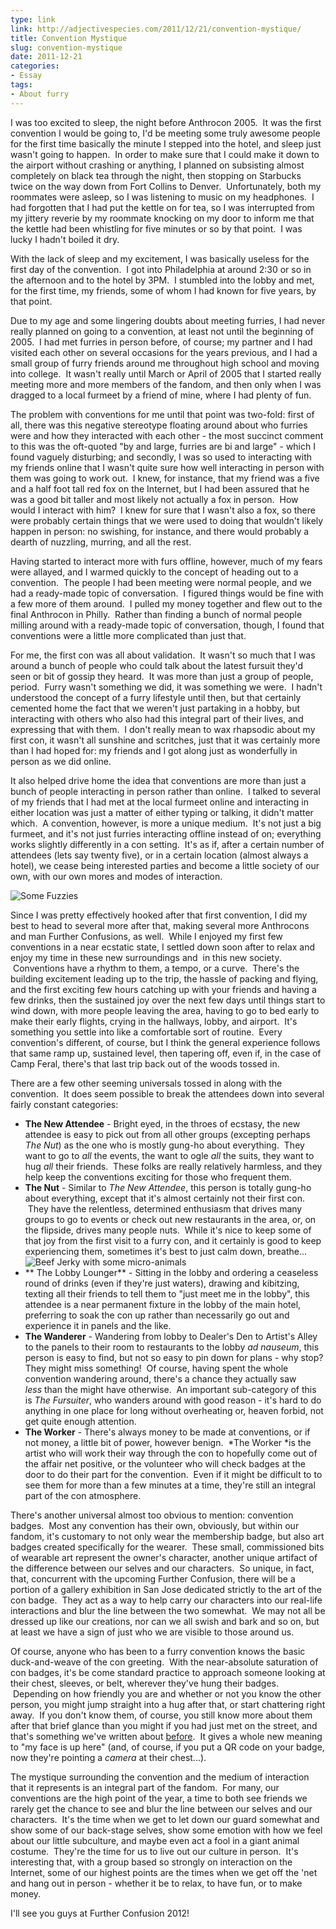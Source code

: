 ```yaml
---
type: link
link: http://adjectivespecies.com/2011/12/21/convention-mystique/
title: Convention Mystique
slug: convention-mystique
date: 2011-12-21
categories:
- Essay
tags:
- About furry
---
```


I was too excited to sleep, the night before Anthrocon 2005.  It was the first
convention I would be going to, I'd be meeting some truly awesome people for the
first time basically the minute I stepped into the hotel, and sleep just wasn't
going to happen.  In order to make sure that I could make it down to the airport
without crashing or anything, I planned on subsisting almost completely on black
tea through the night, then stopping on Starbucks twice on the way down from
Fort Collins to Denver.  Unfortunately, both my roommates were asleep, so I was
listening to music on my headphones.  I had forgotten that I had put the kettle
on for tea, so I was interrupted from my jittery reverie by my roommate knocking
on my door to inform me that the kettle had been whistling for five minutes or
so by that point.  I was lucky I hadn't boiled it dry.

With the lack of sleep and my excitement, I was basically useless for the first
day of the convention.  I got into Philadelphia at around 2:30 or so in the
afternoon and to the hotel by 3PM.  I stumbled into the lobby and met, for the
first time, my friends, some of whom I had known for five years, by that
point.<!--more-->

Due to my age and some lingering doubts about meeting furries, I had never
really planned on going to a convention, at least not until the beginning of
2005.  I had met furries in person before, of course; my partner and I had
visited each other on several occasions for the years previous, and I had a
small group of furry friends around me throughout high school and moving into
college.  It wasn't really until March or April of 2005 that I started really
meeting more and more members of the fandom, and then only when I was dragged to
a local furmeet by a friend of mine, where I had plenty of fun.

The problem with conventions for me until that point was two-fold: first of all,
there was this negative stereotype floating around about who furries were and
how they interacted with each other - the most succinct comment to this was the
oft-quoted "by and large, furries are bi and large" - which I found vaguely
disturbing; and secondly, I was so used to interacting with my friends online
that I wasn't quite sure how well interacting in person with them was going to
work out.  I knew, for instance, that my friend was a five and a half foot tall
red fox on the Internet, but I had been assured that he was a good bit taller
and most likely not actually a fox in person.  How would I interact with him?  I
knew for sure that I wasn't also a fox, so there were probably certain things
that we were used to doing that wouldn't likely happen in person: no swishing,
for instance, and there would probably a dearth of nuzzling, murring, and all
the rest.

Having started to interact more with furs offline, however, much of my fears
were allayed, and I warmed quickly to the concept of heading out to a
convention.  The people I had been meeting were normal people, and we had a
ready-made topic of conversation.  I figured things would be fine with a few
more of them around.  I pulled my money together and flew out to the final
Anthrocon in Philly.  Rather than finding a bunch of normal people milling
around with a ready-made topic of conversation, though, I found that conventions
were a little more complicated than just that.

For me, the first con was all about validation.  It wasn't so much that I was
around a bunch of people who could talk about the latest fursuit they'd seen or
bit of gossip they heard.  It was more than just a group of people, period.
 Furry wasn't something we did, it was something we were.  I hadn't understood
the concept of a furry lifestyle until then, but that certainly cemented home
the fact that we weren't just partaking in a hobby, but interacting with others
who also had this integral part of their lives, and expressing that with them.
 I don't really mean to wax rhapsodic about my first con, it wasn't all sunshine
and scritches, just that it was certainly more than I had hoped for: my friends
and I got along just as wonderfully in person as we did online.

It also helped drive home the idea that conventions are more than just a bunch
of people interacting in person rather than online.  I talked to several of my
friends that I had met at the local furmeet online and interacting in either
location was just a matter of either typing or talking, it didn't matter which.
 A convention, however, is more a unique medium.  It's not just a big furmeet,
and it's not just furries interacting offline instead of on; everything works
slightly differently in a con setting.  It's as if, after a certain number of
attendees (lets say twenty five), or in a certain location (almost always a
hotel), we cease being interested parties and become a little society of our
own, with our own mores and modes of interaction.

![Some
Fuzzies](http://adjectivespecies.com/wp-content/uploads/2011/12/773372500_1d8b429ca2_z.jpg)

Since I was pretty effectively hooked after that first convention, I did my best
to head to several more after that, making several more Anthrocons and man
Further Confusions, as well.  While I enjoyed my first few conventions in a near
ecstatic state, I settled down soon after to relax and enjoy my time in these
new surroundings and  in this new society.  Conventions have a rhythm to them, a
tempo, or a curve.  There's the building excitement leading up to the trip, the
hassle of packing and flying, and the first exciting few hours catching up with
your friends and having a few drinks, then the sustained joy over the next few
days until things start to wind down, with more people leaving the area, having
to go to bed early to make their early flights, crying in the hallways, lobby,
and airport.  It's something you settle into like a comfortable sort of routine.
 Every convention's different, of course, but I think the general experience
follows that same ramp up, sustained level, then tapering off, even if, in the
case of Camp Feral, there's that last trip back out of the woods tossed in.

There are a few other seeming universals tossed in along with the convention.
 It does seem possible to break the attendees down into several fairly constant
categories:

* **The New Attendee** - Bright eyed, in the throes of ecstasy, the new attendee
is easy to pick out from all other groups (excepting perhaps *The Nut*) as the
one who is mostly gung-ho about everything.  They want to go to *all* the
events, the want to ogle *all* the suits, they want to hug *all* their friends.
 These folks are really relatively harmless, and they help keep the conventions
exciting for those who frequent them.
* **The Nut** - Similar to *The New Attendee*, this person is totally gung-ho
about everything, except that it's almost certainly not their first con.  They
have the relentless, determined enthusiasm that drives many groups to go to
events or check out new restaurants in the area, or, on the flipside, drives
many people nuts.  While it's nice to keep some of that joy from the first visit
to a furry con, and it certainly is good to keep experiencing them, sometimes
it's best to just calm down, breathe...![Beef Jerky with some
micro-animals](http://adjectivespecies.com/wp-content/uploads/2011/12/l8ij1.jpg)
* ** The Lobby Lounger** - Sitting in the lobby and ordering a ceaseless round
of drinks (even if they're just waters), drawing and kibitzing, texting all
their friends to tell them to "just meet me in the lobby", this attendee is a
near permanent fixture in the lobby of the main hotel, preferring to soak the
con up rather than necessarily go out and experience it in panels and the
like.
* **The Wanderer** - Wandering from lobby to Dealer's Den to Artist's Alley to
the panels to their room to restaurants to the lobby *ad nauseum*, this person
is easy to find, but not so easy to pin down for plans - why stop? They might
miss something!  Of course, having spent the whole convention wandering around,
there's a chance they actually saw *less* than the might have otherwise.  An
important sub-category of this is *The Fursuiter*, who wanders around with good
reason - it's hard to do anything in one place for long without overheating or,
heaven forbid, not get quite enough attention.
* **The Worker** - There's always money to be made at conventions, or if not
money, a little bit of power, however benign.  *The Worker *is the artist who
will work their way through the con to hopefully come out of the affair net
positive, or the volunteer who will check badges at the door to do their part
for the convention.  Even if it might be difficult to to see them for more than
a few minutes at a time, they're still an integral part of the con atmosphere.

There's another universal almost too obvious to mention: convention badges.
 Most any convention has their own, obviously, but within our fandom, it's
customary to not only wear the membership badge, but also art badges created
specifically for the wearer.  These small, commissioned bits of wearable art
represent the owner's character, another unique artifact of the difference
between our selves and our characters.  So unique, in fact, that, concurrent
with the upcoming Further Confusion, there will be a portion of a gallery
exhibition in San Jose dedicated strictly to the art of the con badge.  They act
as a way to help carry our characters into our real-life interactions and blur
the line between the two somewhat.  We may not all be dressed up like our
creations, nor can we all swish and bark and so on, but at least we have a sign
of just who we are visible to those around us.

Of course, anyone who has been to a furry convention knows the basic
duck-and-weave of the con greeting.  With the near-absolute saturation of con
badges, it's be come standard practice to approach someone looking at their
chest, sleeves, or belt, wherever they've hung their badges.  Depending on how
friendly you are and whether or not you know the other person, you might jump
straight into a hug after that, or start chattering right away.  If you don't
know them, of course, you still know more about them after that brief glance
than you might if you had just met on the street, and that's something we've
written about
[before](http://adjectivespecies.com/2011/11/30/first-impressions/).  It
gives a whole new meaning to "my face is up here" (and, of course, if you put a
QR code on your badge, now they're pointing a *camera* at their
chest...).

The mystique surrounding the convention and the medium of interaction that it
represents is an integral part of the fandom.  For many, our conventions are the
high point of the year, a time to both see friends we rarely get the chance to
see and blur the line between our selves and our characters.  It's the time when
we get to let down our guard somewhat and show some of our back-stage selves,
show some emotion with how we feel about our little subculture, and maybe even
act a fool in a giant animal costume.  They're the time for us to live out our
culture in person.  It's interesting that, with a group based so strongly on
interaction on the Internet, some of our highest points are the times when we
get off the 'net and hang out in person - whether it be to relax, to have fun,
or to make money.

I'll see you guys at Further Confusion 2012!
